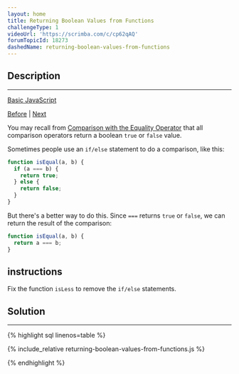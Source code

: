 ```yaml
---
layout: home
title: Returning Boolean Values from Functions
challengeType: 1
videoUrl: 'https://scrimba.com/c/cp62qAQ'
forumTopicId: 18273
dashedName: returning-boolean-values-from-functions
---
```


<div class="row">
<div class="columnStmt" markdown="1">

## Description
------

[Basic JavaScript](./README.md) 

[Before](./replacing-if-else-chains-with-switch.md)  | [Next](./return-early-pattern-for-functions.md) 

You may recall from [Comparison with the Equality Operator](/learn/javascript-algorithms-and-data-structures/basic-javascript/comparison-with-the-equality-operator) that all comparison operators return a boolean `true` or `false` value.

Sometimes people use an `if/else` statement to do a comparison, like this:

```js
function isEqual(a, b) {
  if (a === b) {
    return true;
  } else {
    return false;
  }
}
```

But there's a better way to do this. Since `===` returns `true` or `false`, we can return the result of the comparison:

```js
function isEqual(a, b) {
  return a === b;
}
```

##  instructions 

Fix the function `isLess` to remove the `if/else` statements.

</div>
<div class="columnSol" markdown="1">

## Solution
------

{% highlight sql linenos=table %}

{% include_relative returning-boolean-values-from-functions.js %}

{% endhighlight %}

</div>
</div>

